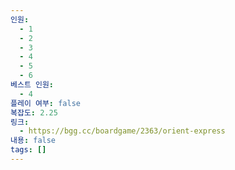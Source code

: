 ```yaml
---
인원:
  - 1
  - 2
  - 3
  - 4
  - 5
  - 6
베스트 인원:
  - 4
플레이 여부: false
복잡도: 2.25
링크:
  - https://bgg.cc/boardgame/2363/orient-express
내용: false
tags: []
---
```

